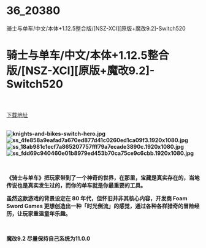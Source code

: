 # 36_20380
骑士与单车/中文/本体+1.12.5整合版/[NSZ-XCI][原版+魔改9.2]-Switch520
# 骑士与单车/中文/本体+1.12.5整合版/[NSZ-XCI][原版+魔改9.2]-Switch520
 <br/></br>
[下载地址](https://www.switch520.cc/article/20380 "下载地址")
<br/></br>

<p><strong><img title="knights-and-bikes-switch-hero.jpg" src="https://www.switch520.cc/muke_img/2021_07_20_84210d3aea27f.jpg" alt="knights-and-bikes-switch-hero.jpg"></strong><br>
<strong><img title="ss_4fe858a9eafad7a670ed877d41c0260ed1ca09f3.1920x1080.jpg" src="https://www.switch520.cc/muke_img/2021_07_20_ad98ed82bac09.jpg" alt="ss_4fe858a9eafad7a670ed877d41c0260ed1ca09f3.1920x1080.jpg"></strong><br>
<strong><img title="ss_18ab981c1ecf7a865207757fff79a7ecade3890c.1920x1080.jpg" src="https://www.switch520.cc/muke_img/2021_07_20_7333a9b8bf8bd.jpg" alt="ss_18ab981c1ecf7a865207757fff79a7ecade3890c.1920x1080.jpg"></strong><br>
<strong><img title="ss_fdd69c940460e01b8979ed453b70ca75ce9c6cbb.1920x1080.jpg" src="https://www.switch520.cc/muke_img/2021_07_20_2269b1074d5d0.jpg" alt="ss_fdd69c940460e01b8979ed453b70ca75ce9c6cbb.1920x1080.jpg"></strong></p>
<p>&nbsp;</p>
<p><strong>《骑士与单车》把玩家带到了一个神奇的世界，在那里，宝藏是真实存在的，当地传说也是真实发生过的，而你的单车就是你最重要的工具。</strong></p>
<p><strong>虽然这款游戏的背景设定在 80 年代，但怀旧并非其核心内容，开发商 Foam Sword Games 更想创造出一种「时光倒流」的感觉，通过各种各样猎奇的冒险经历，让玩家重温童年乐趣。</strong></p>
<p>&nbsp;</p>
<p><strong>魔改9.2 尽量保持自己系统为11.0.0</strong></p>
